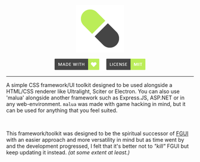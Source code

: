 <p align="center">
  <img width="128" height="128" src="repo/logo.png" alt="logo">
</p>

<p align="center">
    <a href="https://github.com/otvv/malua"><img width="120" height="30" src="repo/made-with-love.png" alt="css"></a>
    <a href="https://github.com/otvv/malua/blob/master/LICENSE"><img width="120" height="30" src="repo/license.png" alt="mit"></a>
</p>

<hr>

A simple CSS framework/UI toolkit designed to be used alongside a HTML/CSS renderer like Ultralight, Sciter or Electron. You can also use 'malua' alongside another framework such as Express.JS, ASP.NET or in any web-environment.
`malua` was made with game hacking in mind, but it can be used for anything that you feel suited.

<br>

This framework/toolkit was designed to be the spiritual successor of <a href="https://github.com/otvv/fgui">FGUI</a> with an easier approach and more versatility in mind but as time went by and the development progressed, I felt that it's better not to _"kill"_ FGUI but keep updating it instead. _(at some extent at least.)_
